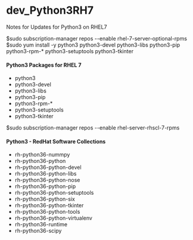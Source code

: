 # dev_Python3RH7
Notes for Updates for Python3 on RHEL7 <br/>

$sudo  subscription-manager repos --enable rhel-7-server-optional-rpms <br/>
$sudo yum install -y python3 python3-devel python3-libs python3-pip python3-rpm-* python3-setuptools python3-tkinter <br/>

#### Python3 Packages for RHEL 7
- python3
- python3-devel
- python3-libs
- python3-pip
- python3-rpm-*
- python3-setuptools
- python3-tkinter

$sudo  subscription-manager repos --enable rhel-server-rhscl-7-rpms


#### Python3 - RedHat Software Collections
- rh-python36-nummpy
- rh-python36-python
- rh-python36-python-devel
- rh-python36-python-libs
- rh-python36-python-nose
- rh-python36-python-pip
- rh-python36-python-setuptools
- rh-python36-python-six
- rh-python36-python-tkinter
- rh-python36-python-tools
- rh-python36-python-virtualenv
- rh-python36-runtime
- rh-python36-scipy

